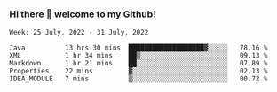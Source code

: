 ### Hi there 👋 welcome to my Github! 

<!--START_SECTION:waka-->
```text
Week: 25 July, 2022 - 31 July, 2022

Java          13 hrs 30 mins  ███████████████████▓░░░░░   78.16 % 
XML           1 hr 34 mins    ██▒░░░░░░░░░░░░░░░░░░░░░░   09.13 % 
Markdown      1 hr 21 mins    ██░░░░░░░░░░░░░░░░░░░░░░░   07.89 % 
Properties    22 mins         ▓░░░░░░░░░░░░░░░░░░░░░░░░   02.13 % 
IDEA_MODULE   7 mins          ▒░░░░░░░░░░░░░░░░░░░░░░░░   00.72 % 
```
<!--END_SECTION:waka-->
